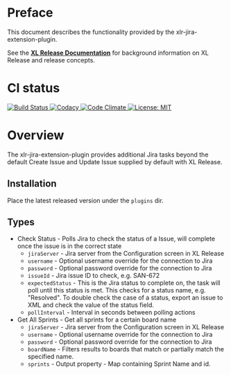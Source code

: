 # Preface #

This document describes the functionality provided by the xlr-jira-extension-plugin.

See the **[XL Release Documentation](https://docs.xebialabs.com/xl-release/index.html)** for background information on XL Release and release concepts.

# CI status #

[![Build Status][xlr-jira-extension-plugin-travis-image] ][xlr-jira-extension-plugin-travis-url]
[![Codacy][xlr-jira-extension-plugin-codacy-image] ][xlr-jira-extension-plugin-codacy-url]
[![Code Climate][xlr-jira-extension-plugin-code-climate-image] ][xlr-jira-extension-plugin-code-climate-url]
[![License: MIT][xlr-jira-extension-plugin-license-image] ][xlr-jira-extension-plugin-license-url]


[xlr-jira-extension-plugin-travis-image]: https://travis-ci.org/xebialabs-community/xlr-jira-extension-plugin.svg?branch=master
[xlr-jira-extension-plugin-travis-url]: https://travis-ci.org/xebialabs-community/xlr-jira-extension-plugin
[xlr-jira-extension-plugin-codacy-image]: https://api.codacy.com/project/badge/Grade/b92a4ed7e0be40c98a77737884ce2f8d
[xlr-jira-extension-plugin-codacy-url]: https://www.codacy.com/app/rvanstone/xlr-jira-extension-plugin
[xlr-jira-extension-plugin-code-climate-image]: https://codeclimate.com/github/xebialabs-community/xlr-jira-extension-plugin/badges/gpa.svg
[xlr-jira-extension-plugin-code-climate-url]: https://codeclimate.com/github/xebialabs-community/xlr-jira-extension-plugin
[xlr-jira-extension-plugin-license-image]: https://img.shields.io/badge/License-MIT-yellow.svg
[xlr-jira-extension-plugin-license-url]: https://opensource.org/licenses/MIT



# Overview #

The xlr-jira-extension-plugin provides additional Jira tasks beyond the default Create Issue and Update Issue supplied by default with XL Release.

## Installation ##

Place the latest released version under the `plugins` dir.

## Types ##

+ Check Status - Polls Jira to check the status of a Issue, will complete once the issue is in the correct state
  * `jiraServer` - Jira server from the Configuration screen in XL Release
  * `username` - Optional username override for the connection to Jira
  * `password` - Optional password override for the connection to Jira
  * `issueId` - Jira issue ID to check, e.g. SAN-672
  * `expectedStatus` - This is the Jira status to complete on, the task will poll until this status is met. This checks for a status name, e.g. "Resolved". To double check the case of a status, export an issue to XML and check the value of the status field.
  * `pollInterval` - Interval in seconds between polling actions
+ Get All Sprints - Get all sprints for a certain board name
  * `jiraServer` - Jira server from the Configuration screen in XL Release
  * `username` - Optional username override for the connection to Jira
  * `password` - Optional password override for the connection to Jira
  * `boardName` - Filters results to boards that match or partially match the specified name.
  * `sprints` - Output property - Map containing Sprint Name and id.
  
